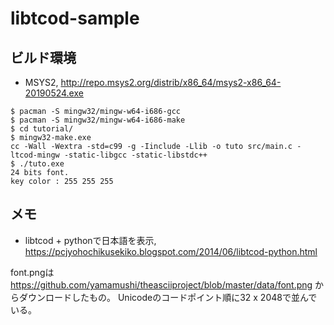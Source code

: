 # libtcod-sample
## ビルド環境
- MSYS2, http://repo.msys2.org/distrib/x86_64/msys2-x86_64-20190524.exe

```
$ pacman -S mingw32/mingw-w64-i686-gcc
$ pacman -S mingw32/mingw-w64-i686-make
$ cd tutorial/
$ mingw32-make.exe
cc -Wall -Wextra -std=c99 -g -Iinclude -Llib -o tuto src/main.c -ltcod-mingw -static-libgcc -static-libstdc++
$ ./tuto.exe 
24 bits font.
key color : 255 255 255
```

## メモ

- libtcod + pythonで日本語を表示, https://pcjyohochikusekiko.blogspot.com/2014/06/libtcod-python.html

font.pngは https://github.com/yamamushi/theasciiproject/blob/master/data/font.png からダウンロードしたもの。
Unicodeのコードポイント順に32 x 2048で並んでいる。

